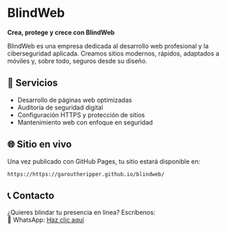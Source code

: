 # BlindWeb

**Crea, protege y crece con BlindWeb**

BlindWeb es una empresa dedicada al desarrollo web profesional y la ciberseguridad aplicada. Creamos sitios modernos, rápidos, adaptados a móviles y, sobre todo, seguros desde su diseño.

## 🚀 Servicios

- Desarrollo de páginas web optimizadas
- Auditoría de seguridad digital
- Configuración HTTPS y protección de sitios
- Mantenimiento web con enfoque en seguridad

## 🌐 Sitio en vivo

Una vez publicado con GitHub Pages, tu sitio estará disponible en:

```
https://https://garoutheripper.github.io/blindweb/
```

## 📞 Contacto

¿Quieres blindar tu presencia en línea? Escríbenos:  
📱 WhatsApp: [Haz clic aquí](https://wa.me/529519409945)
